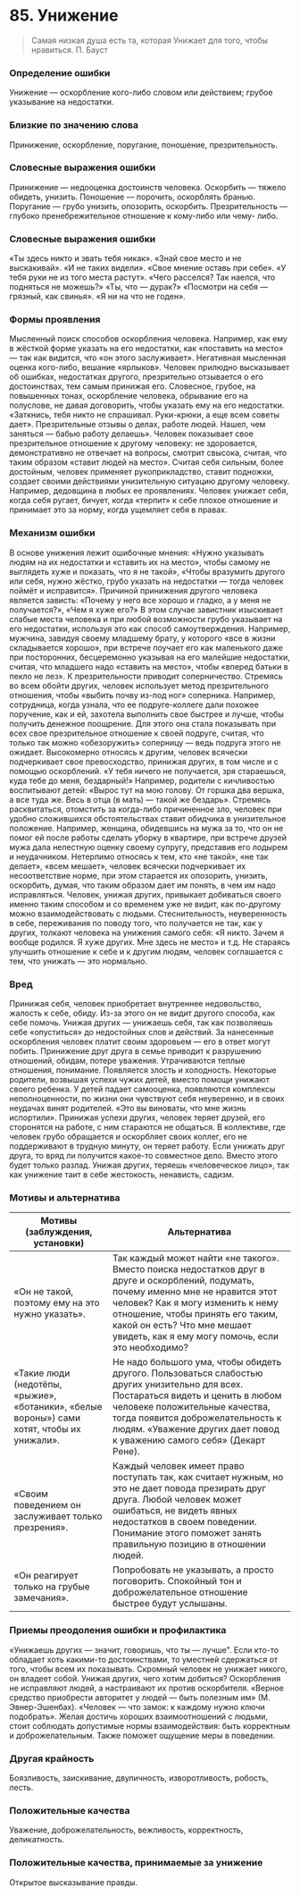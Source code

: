 # 85. Унижение
>Самая низкая душа есть та, которая
Унижает для того, чтобы нравиться.
П. Бауст

### Определение ошибки
Унижение — оскорбление кого-либо словом или действием; грубое указывание на недостатки.

### Близкие по значению слова
Принижение, оскорбление, поругание, поношение, презрительность.

### Словесные выражения ошибки
Принижение — недооценка достоинств человека.
Оскорбить — тяжело обидеть, унизить.
Поношение — порочить, оскорблять бранью.
Поругание — грубо унизить, опозорить, оскорбить.
Презрительность — глубоко пренебрежительное отношение к кому-либо или чему- либо.

### Словесные выражения ошибки
«Ты здесь никто и звать тебя никак».
«Знай свое место и не выскакивай».
«И не таких видели».
«Свое мнение оставь при себе».
«У тебя руки не из того места растут».
«Чего расселся? Так наелся, что подняться не можешь?»
«Ты, что — дурак?»
«Посмотри на себя — грязный, как свинья».
«Я ни на что не годен».

### Формы проявления
Мысленный поиск способов оскорбления человека. Например, как ему в жёсткой форме указать на его недостатки, как «поставить на место» — так как видится, что «он этого заслуживает».
Негативная мысленная оценка кого-либо, вешание «ярлыков».
Человек прилюдно высказывает об ошибках, недостатках другого, презрительно отзывается о его достоинствах, тем самым принижая его.
Словесное, грубое, на повышенных тонах, оскорбление человека, обрывание его на полуслове, не давая договорить, чтобы указать ему на его недостатки. «Заткнись, тебя никто не спрашивал. Руки-крюки, а еще всем советы дает».
Презрительные отзывы о делах, работе людей. Нашел, чем заняться — бабью работу делаешь».
Человек показывает свое презрительное отношение к другому человеку: не здоровается, демонстративно не отвечает на вопросы, смотрит свысока, считая, что таким образом «ставит людей на место».
Считая себя сильным, более достойным, человек применяет рукоприкладство, ставит подножки, создает своими действиями унизительную ситуацию другому человеку. Например, дедовщина в любых ее проявлениях.
Человек унижает себя, когда себя ругает, бичует, когда «терпит» к себе плохое отношение и принимает это за норму, когда ущемляет себя в правах.

### Механизм ошибки
В основе унижения лежит ошибочные мнения: «Нужно указывать людям на их недостатки и «ставить их на место», чтобы самому не выглядеть хуже и показать, что я не такой», «Чтобы вразумить другого или себя, нужно жёстко, грубо указать на недостатки — тогда человек поймёт и исправится».
Причиной принижения другого человека является зависть: «Почему у него все хорошо и гладко, а у меня не получается?», «Чем я хуже его?» В этом случае завистник изыскивает слабые места человека и при любой возможности грубо указывает на его недостатки, используя это как способ самоутверждения. Например, мужчина, завидуя своему младшему брату, у которого «все в жизни складывается хорошо», при встрече поучает его как маленького даже при посторонних, бесцеремонно указывая на его малейшие недостатки, считая, что младшего надо «ставить на место», чтобы «вперед батьки в пекло не лез».
К презрительности приводит соперничество. Стремясь во всем обойти других, человек использует метод презрительного отношения, чтобы «выбить почву из-под ног» соперника. Например, сотрудница, когда узнала, что ее подруге-коллеге дали похожее поручение, как и ей, захотела выполнить свое быстрее и лучше, чтобы получить денежное поощрение. Для этого она стала показывать при всех свое презрительное отношение к своей подруге, считая, что только так можно «обезоружить» соперницу — ведь подруга этого не ожидает.
Высокомерно относясь к другим, человек всячески подчеркивает свое превосходство, принижая других, в том числе и с помощью оскорблений. «У тебя ничего не получается, зря стараешься, куда тебе до меня, бездарный!» Например, родители с кичливостью воспитывают детей: «Вырос тут на мою голову. От горшка два вершка, а все туда же. Весь в отца (в мать) — такой же бездарь».
Стремясь расквитаться, отомстить за когда-либо причиненное зло, человек при удобно сложившихся обстоятельствах ставит обидчика в унизительное положение. Например, женщина, обидевшись на мужа за то, что он не помог ей после работы сделать уборку в квартире, при встрече друзей мужа дала нелестную оценку своему супругу, представив его лодырем и неудачником.
Нетерпимо относясь к тем, кто «не такой», «не так делает», «всем мешает», человек всячески подчеркивает их несоответствие норме, при этом старается их опозорить, унизить, оскорбить, думая, что таким образом дает им понять, в чем им надо исправляться.
Человек, унижая других, привыкает добиваться своего именно таким способом и со временем уже не видит, как по-другому можно взаимодействовать с людьми.
Стеснительность, неуверенность в себе, переживания по поводу того, что получается не так, как у других, толкают человека на унижения самого себя: «Я никто. Зачем я вообще родился. Я хуже других. Мне здесь не место» и т.д.
Не стараясь улучшить отношение к себе и к другим людям, человек соглашается с тем, что унижать — это нормально.

### Вред
Принижая себя, человек приобретает внутреннее недовольство, жалость к себе, обиду. Из-за этого он не видит другого способа, как себе помочь.
Унижая других — унижаешь себя, так как позволяешь себе «опуститься» до недостойных слов и действий.
За нанесенные оскорбления человек платит своим здоровьем — его в ответ могут побить.
Принижение друг друга в семье приводит к разрушению отношений, обидам, потере уважения. Утрачиваются теплые отношения, понимание. Появляется злость и холодность.
Некоторые родители, возвышая успехи чужих детей, вместо помощи унижают своего ребенка. У детей падает самооценка, появляются комплексы неполноценности, по жизни они чувствуют себя неуверенно, и в своих неудачах винят родителей. «Это вы виноваты, что мне жизнь испортили».
Принижая успехи других, человек теряет друзей, его сторонятся на работе, с ним стараются не общаться.
В коллективе, где человек грубо обращается и оскорбляет своих коллег, его не поддерживают в трудную минуту, он теряет работу.
Если унижать друг друга, то вряд ли получится какое-то совместное дело. Вместо этого будет только разлад.
Унижая других, теряешь «человеческое лицо», так как унижение таит в себе жестокость, ненависть, садизм.

### Мотивы и альтернатива
Мотивы (заблуждения, установки) | Альтернатива
---|---
«Он не такой, поэтому ему на это нужно указать».	| Так каждый может найти «не такого». Вместо поиска недостатков друг в друге и оскорблений, подумать, почему именно мне не нравится этот человек? Как я могу изменить к нему отношение, чтобы принять его таким, какой он есть? Что мне мешает увидеть, как я ему могу помочь, если это необходимо?
«Такие люди (недотёпы, «рыжие», «ботаники», «белые вороны») сами хотят, чтобы их унижали».	| Не надо большого ума, чтобы обидеть другого. Пользоваться слабостью других унизительно для всех. Постараться видеть и ценить в любом человеке положительные качества, тогда появится доброжелательность к людям. «Уважение других дает повод к уважению самого себя» (Декарт Рене).
«Своим поведением он заслуживает только презрения».	| Каждый человек имеет право поступать так, как считает нужным, но это не дает повода презирать друг друга. Любой человек может ошибаться, не видеть явных недостатков в своем поведении. Понимание этого поможет занять правильную позицию в отношении людей.
«Он реагирует только на грубые замечания».	| Попробовать не указывать, а просто поговорить. Спокойный тон и доброжелательное отношение быстрее будут услышаны.

### Приемы преодоления ошибки и профилактика
«Унижаешь других — значит, говоришь, что ты — лучше". Если кто-то обладает хоть какими-то достоинствами, то уместней сдержаться от того, чтобы всем их показывать. Скромный человек не унижает никого, он владеет собой.
Унижая других, чего хотим добиться? Оскорбления не исправляют людей, а настраивают их против оскорбителя. «Верное средство приобрести авторитет у людей — быть полезным им»
(М. Эвнер-Эшенбах). «Человек — что замок: к каждому нужно ключи подобрать».
Желая достичь хороших взаимоотношений с людьми, стоит соблюдать допустимые нормы взаимодействия: быть корректным и доброжелательным. Также поможет ощущение меры в поведении.

### Другая крайность
Боязливость, заискивание, двуличность, изворотливость, робость, лесть.

### Положительные качества
Уважение, доброжелательность, вежливость, корректность, деликатность.

### Положительные качества, принимаемые за унижение
Открытое высказывание правды. 
